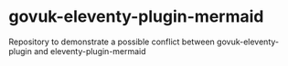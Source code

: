 # govuk-eleventy-plugin-mermaid
Repository to demonstrate a possible conflict between govuk-eleventy-plugin and eleventy-plugin-mermaid
